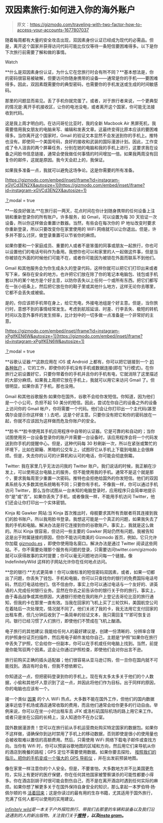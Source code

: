 # 双因素旅行:如何进入你的海外账户

> 原文：<https://gizmodo.com/traveling-with-two-factor-how-to-access-your-accounts-1677807037>

随着每周都有大量的安全攻击出现，双因素身份认证已经成为现代的必需品。但是，离开这个国家并获得访问代码可能比仅仅等待一条短信要困难得多。以下是你下次旅行前需要了解和做的事情。

Watch

**什么是双因素身份认证，为什么它在您旅行时会有所不同？**基本想法是，你的密码很容易被破解，但要访问你随身携带的设备——通常是你的手机——要困难得多。因此，双因素既需要你的典型密码，也需要你的手机发送或生成的时间敏感码。

那里的问题显而易见。丢了手机你就完蛋了。或者，对于旅行者来说，一个更典型的情况是:离开手机接收区，让你的电池没电，或者离开这个国家，你可能无法接收到代码。

这是我上周才明白的。在访问哥伦比亚时，我的全新 Macbook Air 黑屏死机，我需要借用我女朋友的电脑来写、编辑和发表文章。这最终变得比原本应该的要困难得多。当你离开这个国家时，Gmail 的验证文本显然不会发送到你的手机上。推特也没有。即使同一个美国号码，良好的接收和武装的国际漫游计划。因此，工作变成了令人沮丧的两个屏幕任务，分别在她的电脑和我的手机上进行，这要求我在设备之间脸书信息链接，通常会使我做任何事情的时间增加一倍。如果我两周没有回复你的邮件，这就是原因。我今天会赶上的，我保证。

如果我多准备一点，我就可以避免这场争论。这是你需要的所有准备。

 [https://gizmodo.com/embed/inset/iframe?id=instagram-xGVCd3EN2X&autosize=1](https://gizmodo.com/embed/inset/iframe?id=instagram-xGVCd3EN2X&autosize=1) 

[？](http://instagram.com/p/xGVCd3EN2X/?modal=true)modal = true

**一般良好做法:**在旅行前一两天，花点时间在你计划随身携带的任何设备上注销和重新登录你的所有账户。许多服务，如 Gmail，可以设置为每 30 天验证一次设备，所以你这样做会重置计数器。当然，有些会在每次你的 IP 地址改变时要求你重新登录，所以只要改变你在家里使用的 WiFi 网络就可以让你退出。但是，许多并不那么讨厌，做登录重置可以节省你的麻烦。

如果你要和一个家庭成员、重要的人或者不是笨蛋的同事或朋友一起旅行，你也可以设置他们的电话号码作为备用。我想你也可以和家里的人一起做这件事，但是当你被锁在外面的时候他们可能不在，或者你可能因为被锁在外面而联系不到他们。

Gmail 和其他服务会为你生成永久的登录代码，这样你就可以把它们打印出来或者写下来，保存在安全的地方。也许把它们放在除了你的笔记本电脑包、钱包或手机套以外的某个地方是个好主意，以防你丢失以上任何一个或所有东西。把它们都写在一张小纸条上，然后把它放在你的鞋子里或其他什么地方，这样无论你去哪里，它都不会丢失或被偷。

是的，你应该把手机带在身上，给它充电，外接电池组是个好主意。但是，当你旅行时，意想不到的事情经常发生。考虑到航班延误、时差、行李丢失、极短的转机时间以及意外事件的发生频率，比计划中的一切多做一点准备是一个非常好的主意。

 [https://gizmodo.com/embed/inset/iframe?id=instagram-xPgIfKEN6W&autosize=1](https://gizmodo.com/embed/inset/iframe?id=instagram-xPgIfKEN6W&autosize=1) 

[？](http://instagram.com/p/xPgIfKEN6W/?modal=true)modal = true

**谷歌认证器:**这款应用在 iOS 或 Android 上都有，你可以把它链接到一个 [的各种账户](http://en.wikipedia.org/wiki/Google_Authenticator) 。它的工作，即使你的手机没有手机或数据连接(即在飞行模式)。在你旅行之前设置好它，只要你带着你的手机并且你的手机有电，它就消除了这里描述的大部分麻烦。如果我上周把它放在手机上，我就可以用它来访问 Gmail 了。但很明显，如果你丢了手机，那也没用。

Gmail 和其他谷歌服务:如果你在国外，谷歌不会给你发短信。你知道，因为他们是一个小公司，负担不起 50 美分的短信。因此，尝试在你自己的设备之外的设备上访问你的 Gmail 帐户，你将需要一个代码。他们会让你打印出一个主代码(甚至偶尔会提示你这样做！).去吧，这是个好主意。只要你没有把它和你的密码放在一起，你就不应该因为这样做而危及你账户的安全。

**脸书:**脸书使用其手机应用程序中自带的认证器。它是可靠的和自动的；当你试图使用另一台设备登录你的账户并需要一台设备时，该应用程序会将一个代码发送到你手机的提醒中心。但是，这种代码每 30 秒刷新一次，所以在紧张或繁忙的环境下，比如在颠簸、黑暗的公交车上，试图将它从手机上下载到电脑上会很麻烦。但是，失去你的认可的计算机和认可的电话，你可能会彻底倒霉。

Twitter: 我在家里几乎无法访问我的 Twitter 账户。我们说话的时候，我正躺在沙发上，可以使用这台电脑上的服务，但不能使用我的手机。通常不是这个就是那个，要求我每周至少重置一次密码。推特也会拒绝给国外的你发短信。他们的双因素系统与大多数其他系统略有不同；只要你有手机，不像我一样，你可以通过手机访问 Twitter，那么当你试图从一台未知的电脑登录时，应用程序只会简单地提示你“是”或“否”。如果你丢失了手机，或者像我一样，不能用手机访问 Twitter，他们还会让你打印出一个实体密钥。

Kinja 和 Gawker 网站:当 Kinja 首次推出时，母舰要求其所有贡献者将其连接到我们的脸书账户。所以我用脸书登录。我想这可能是一个真正的问题，如果我失去了我的手机和电脑。解决办法是将它连接到你的谷歌账户。事实上，我就是这么做的。所以 Kinja 很容易，但访问一些主要的 Gawker 网站仍然有问题。我被告知这是出于附属链接的原因，但你不能访问南美的 Gizmodo 首页，例如，它只允许你加载 [gizmodo.es](http://gizmodo.es) ，即使你使用隐名窗口。解决办法是通过 Twitter 阅读这些网站。不，你不需要处理那个服务有问题的登录，只需要访问twitter.com/gizmodo 就可以获得故事的实时提要；你可以毫无问题地访问每一个链接。像 IndefinitelyWild 这样的子网站允许你在任何地点访问。

**您的银行:**方式更简单！你可以做标准的短信密码双因素，或者，如果一切都出了问题，你丢失了钱包、手机和电脑，你可以只查找你的银行的免费国际电话号码，然后打电话给他们。信不信由你，事实上你可以通过电话与一个友好的、讲英语的人完成任何银行业务。显然在你去之前告诉你的银行关于你的旅行。事实上，由于毒品战争或其他原因，大通银行拒绝在我的账户上登记去哥伦比亚的旅行通知，但我的卡在那里一直有效。当我在回家的飞机上买了三轮饮料，美国航空公司在着陆后一次处理完，情况就不同了。他们关闭了我的卡，我无法用它支付回家的出租车费，但几分钟后收到了一条简单的验证文本，我只需回复“1”即可恢复访问。银行已经习惯了人们旅行，即使他们不赞成在飞机上酗酒。

电子旅行的其他建议:我能给任何人的最好建议是，创建一份清晰的、分辨率合理的护照身份证页扫描件，然后用电子邮件发给你自己，主题是“护照”如果你在旅行中丢失了护照，它会给你一份副本，你可以在手机或任何电脑上找到。当然，前提是你能驾驭两个因素。这会让你通过护照检查，即使他们会对你出言不逊。

旅行前购买正确的插头适配器；他们很容易从亚马逊订购，但一旦你在国内就不可能找到。酒店有时会有，但我不想依赖它。

你知道这一点，但把密码登录到你的手机上。现在有太多太多关于他们的个人数据，小偷和其他坏人意识到了这一点，并因此将他们作为目标。出于同样的原因，你的电脑也应该有一个。

接一个类似 [因果](https://yourkarma.com/) 的个人 WiFi 热点。大多数不能在国外工作，但他们的国内数据速率远低于机场或酒店通常收取的费用，而且他们通常会给你更多的行动自由。举例来说，你可以在坐一小时出租车去 JFK 或洛杉矶国际机场的路上用它来工作。或者只是坐在公园的长椅上，没人知道你不在办公室。

国外数据漫游贵！您可以在旅行前从手机运营商处购买特定国家的数据包。如果你不这样做，请确保你到达时禁用了手机上的移动数据，否则即使是很小的使用量也会被收取难以置信的高额费用。然后，只需使用 WiFi 网络下载电子邮件或查找方向。当你有 Wifi 时，你可以预装谷歌地图的区域和方向，然后用它们来导航从你的酒店到晚餐的路程；GPS 定位不需要使用数据。如果你要去探险， [按照我们的指示，把你的手机变成一个强大的 GPS 导航仪](https://gizmodo.com/how-to-turn-your-android-phone-into-the-ultimate-gps-na-1592832379) ，并在出发前预装地图。

像在家里一样注意你的个人安全。但是，不要害怕，大多数地方并不比美国更危险，实际上有更好的医疗保健，你在任何其他国家被警察谋杀的可能性都要小得多。你在酒店刮胡子时很可能会割伤自己，而不是在离开酒店时遇到任何实际的麻烦。如果你想了解更多关于在国外保持自身安全的知识，那么拿起一本罗伯特·扬·佩尔顿的书 [活着回来](http://www.amazon.com/Come-Alive-Robert-Young-Pelton/dp/0385495668?asc_campaign=InlineText&asc_refurl=https://gizmodo.com/traveling-with-two-factor-how-to-access-your-accounts-1677807037&asc_source=&tag=kinjagizmodolink-20)；这是你读过的最有用的生存书籍，尤其适用于国外旅行，充满了任何人都可以使用的实用建议。

[*infinitely wild*](http://indefinitelywild.gizmodo.com/)*是一本关于户外探险旅行、带我们去那里的车辆和装备以及我们沿途遇到的人的新出版物。关注我们关于*[](https://www.facebook.com/indefinitelywild)**[*推特*](https://twitter.com/indefinitewild) *，以及*[*insta gram*](http://instagram.com/indefinitewild)。**